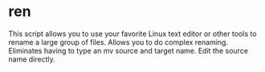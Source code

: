 # ren
This script allows you to use your favorite Linux text editor or other tools to rename a large group of files.  Allows you to do complex renaming.  Eliminates having to type an mv source and target name.  Edit the source name directly.
